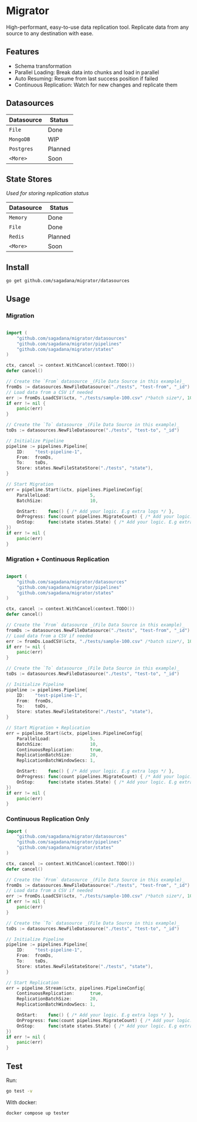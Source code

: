 # Migrator

High-performant, easy-to-use data replication tool. Replicate data from any source to any destination with ease.

## Features

- Schema transformation
- Parallel Loading: Break data into chunks and load in parallel
- Auto Resuming: Resume from last success position if failed
- Continuous Replication: Watch for new changes and replicate them

## Datasources

| Datasource | Status  |
| ---------- | ------- |
| `File`     | Done    |
| `MongoDB`  | WIP     |
| `Postgres` | Planned |
| `<More>`   | Soon    |

## State Stores

_Used for storing replication status_

| Datasource | Status  |
| ---------- | ------- |
| `Memory`   | Done    |
| `File`     | Done    |
| `Redis`    | Planned |
| `<More>`   | Soon    |

## Install

`go get github.com/sagadana/migrator/datasources`

## Usage

### Migration

```go

import (
	"github.com/sagadana/migrator/datasources"
	"github.com/sagadana/migrator/pipelines"
	"github.com/sagadana/migrator/states"
)

ctx, cancel := context.WithCancel(context.TODO())
defer cancel()

// Create the `From` datasource _(File Data Source in this example)_
fromDs := datasources.NewFileDatasource("./tests", "test-from", "_id")
// Load data from a CSV if needed
err := fromDs.LoadCSV(&ctx, "./tests/sample-100.csv" /*batch size*/, 10)
if err != nil {
    panic(err)
}

// Create the `To` datasource _(File Data Source in this example)_
toDs := datasources.NewFileDatasource("./tests", "test-to", "_id")

// Initialize Pipeline
pipeline := pipelines.Pipeline{
    ID:    "test-pipeline-1",
    From:  fromDs,
    To:    toDs,
    Store: states.NewFileStateStore("./tests", "state"),
}

// Start Migration
err = pipeline.Start(&ctx, pipelines.PipelineConfig{
    ParallelLoad:               5,
    BatchSize:                  10,

    OnStart:    func() { /* Add your logic. E.g extra logs */ },
    OnProgress: func(count pipelines.MigrateCount) { /* Add your logic. E.g extra logs */ },
    OnStop:     func(state states.State) { /* Add your logic. E.g extra logs */ },
})
if err != nil {
    panic(err)
}

```

### Migration + Continuous Replication

```go

import (
	"github.com/sagadana/migrator/datasources"
	"github.com/sagadana/migrator/pipelines"
	"github.com/sagadana/migrator/states"
)

ctx, cancel := context.WithCancel(context.TODO())
defer cancel()

// Create the `From` datasource _(File Data Source in this example)_
fromDs := datasources.NewFileDatasource("./tests", "test-from", "_id")
// Load data from a CSV if needed
err := fromDs.LoadCSV(&ctx, "./tests/sample-100.csv" /*batch size*/, 10)
if err != nil {
    panic(err)
}

// Create the `To` datasource _(File Data Source in this example)_
toDs := datasources.NewFileDatasource("./tests", "test-to", "_id")

// Initialize Pipeline
pipeline := pipelines.Pipeline{
    ID:    "test-pipeline-1",
    From:  fromDs,
    To:    toDs,
    Store: states.NewFileStateStore("./tests", "state"),
}

// Start Migration + Replication
err = pipeline.Start(&ctx, pipelines.PipelineConfig{
    ParallelLoad:               5,
    BatchSize:                  10,
    ContinuousReplication:      true,
    ReplicationBatchSize:       20,
    ReplicationBatchWindowSecs: 1,

    OnStart:    func() { /* Add your logic. E.g extra logs */ },
    OnProgress: func(count pipelines.MigrateCount) { /* Add your logic. E.g extra logs */ },
    OnStop:     func(state states.State) { /* Add your logic. E.g extra logs */ },
})
if err != nil {
    panic(err)
}

```

### Continuous Replication Only

```go
import (
	"github.com/sagadana/migrator/datasources"
	"github.com/sagadana/migrator/pipelines"
	"github.com/sagadana/migrator/states"
)

ctx, cancel := context.WithCancel(context.TODO())
defer cancel()

// Create the `From` datasource _(File Data Source in this example)_
fromDs := datasources.NewFileDatasource("./tests", "test-from", "_id")
// Load data from a CSV if needed
err := fromDs.LoadCSV(&ctx, "./tests/sample-100.csv" /*batch size*/, 10)
if err != nil {
    panic(err)
}

// Create the `To` datasource _(File Data Source in this example)_
toDs := datasources.NewFileDatasource("./tests", "test-to", "_id")

// Initialize Pipeline
pipeline := pipelines.Pipeline{
    ID:    "test-pipeline-1",
    From:  fromDs,
    To:    toDs,
    Store: states.NewFileStateStore("./tests", "state"),
}

// Start Replication
err = pipeline.Stream(&ctx, pipelines.PipelineConfig{
    ContinuousReplication:      true,
    ReplicationBatchSize:       20,
    ReplicationBatchWindowSecs: 1,

    OnStart:    func() { /* Add your logic. E.g extra logs */ },
    OnProgress: func(count pipelines.MigrateCount) { /* Add your logic. E.g extra logs */ },
    OnStop:     func(state states.State) { /* Add your logic. E.g extra logs */ },
})
if err != nil {
    panic(err)
}

```

## Test

Run:

```sh
go test -v
```

With docker:

```sh
docker compose up tester
```
